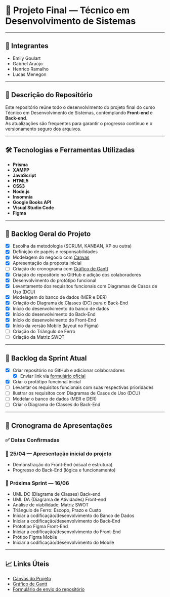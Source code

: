 # 📘 Projeto Final — Técnico em Desenvolvimento de Sistemas

---

## 👥 Integrantes

- Emily Goulart  
- Gabriel Araújo  
- Henrico Ramalho  
- Lucas Menegon

---

## 📂 Descrição do Repositório

Este repositório reúne todo o desenvolvimento do projeto final do curso Técnico em Desenvolvimento de Sistemas, contemplando **Front-end** e **Back-end**.  
As atualizações são frequentes para garantir o progresso contínuo e o versionamento seguro dos arquivos.

---

## 🛠️ Tecnologias e Ferramentas Utilizadas

- **Prisma**
- **XAMPP**
- **JavaScript**
- **HTML5**
- **CSS3**
- **Node.js**
- **Insomnia**
- **Google Books API**
- **Visual Studio Code**
- **Figma**

---

## 📌 Backlog Geral do Projeto

- [x] Escolha da metodologia (SCRUM, KANBAN, XP ou outra)
- [x] Definição de papéis e responsabilidades
- [x] Modelagem do negócio com [Canvas](https://wellifabio.github.io/canvas/)
- [x] Apresentação da proposta inicial
- [ ] Criação do cronograma com [Gráfico de Gantt](https://wellifabio.github.io/gantt/)
- [x] Criação do repositório no GitHub e adição dos colaboradores
- [x] Desenvolvimento do protótipo funcional
- [x] Levantamento dos requisitos funcionais com Diagramas de Casos de Uso (DCU)
- [x] Modelagem do banco de dados (MER e DER)
- [x] Criação do Diagrama de Classes (DC) para o Back-End
- [x] Início do desenvolvimento do banco de dados
- [x] Início do desenvolvimento do Back-End
- [x] Início do desenvolvimento do Front-End
- [x] Início da versão Mobile (layout no Figma)
- [ ] Criação do Triângulo de Ferro
- [ ] Criação da Matriz SWOT

---

## 🚀 Backlog da Sprint Atual

- [x] Criar repositório no GitHub e adicionar colaboradores  
  - [x] Enviar link via [formulário oficial](https://docs.google.com/forms/d/e/1FAIpQLSdLh0XsKBlFx1N8lw6gY3bZ6p7Ex01N39sIdodaG4Ka-NJgtA/viewform?usp=dialog)
- [x] Criar o protótipo funcional inicial
- [ ] Levantar os requisitos funcionais com suas respectivas prioridades
- [ ] Ilustrar os requisitos com Diagramas de Casos de Uso (DCU)
- [ ] Modelar o banco de dados (MER e DER)
- [ ] Criar o Diagrama de Classes do Back-End

---

## 📅 Cronograma de Apresentações

### ✅ Datas Confirmadas

### 📆 25/04 — Apresentação inicial do projeto  
  - Demonstração do Front-End (visual e estrutura)  
  - Progresso do Back-End (lógica e funcionamento)  

### 📆 Próxima Sprint — 16/06

- UML DC (Diagrama de Classes) Back-end
- UML DA (Diagrama de Atividades) Front-end
- Análise de viabilidade: Matriz SWOT
- Triângulo de Ferro: Escopo, Prazo e Custo
- Iniciar a codificação/desenvolvimento do Banco de Dados
- Iniciar a codificação/desenvolvimento do Back-End
- Prótotipo Figma Front-End
- Iniciar a codificação/desenvolvimento do Front-End
- Prótipo Figma Mobile
- Iniciar a codificação/desenvolvimento do Mobile

---

## 📈 Links Úteis

- [Canvas do Projeto](https://wellifabio.github.io/canvas/)
- [Gráfico de Gantt](https://wellifabio.github.io/gantt/)
- [Formulário de envio do repositório](https://docs.google.com/forms/d/e/1FAIpQLSdLh0XsKBlFx1N8lw6gY3bZ6p7Ex01N39sIdodaG4Ka-NJgtA/viewform?usp=dialog)

